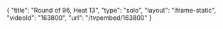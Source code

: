 {
    "title": "Round of 96, Heat 13",
    "type": "solo",
    "layout": "iframe-static",
    "videoId": "163800",
    "url": "\/tvpembed\/163800"
}